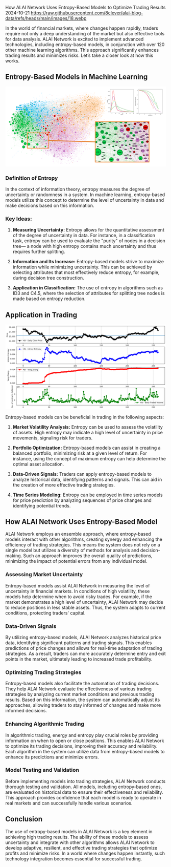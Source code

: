 How ALAI Network Uses Entropy-Based Models to Optimize Trading Results
2024-10-21
https://raw.githubusercontent.com/8clever/alai-blog-data/refs/heads/main/images/18.webp

In the world of financial markets, where changes happen rapidly, traders require not only a deep understanding of the market but also effective tools for data analysis. ALAI Network is excited to implement advanced technologies, including entropy-based models, in conjunction with over 120 other machine learning algorithms. This approach significantly enhances trading results and minimizes risks. Let’s take a closer look at how this works.

## Entropy-Based Models in Machine Learning

![Entropy-Based Models](https://raw.githubusercontent.com/8clever/alai-blog-data/refs/heads/main/images/9.2.webp) 

### Definition of Entropy
In the context of information theory, entropy measures the degree of uncertainty or randomness in a system. In machine learning, entropy-based models utilize this concept to determine the level of uncertainty in data and make decisions based on this information.

### Key Ideas:
1. **Measuring Uncertainty:** Entropy allows for the quantitative assessment of the degree of uncertainty in data. For instance, in a classification task, entropy can be used to evaluate the "purity" of nodes in a decision tree— a node with high entropy contains much uncertainty and thus requires further splitting.

2. **Information and Its Increase:** Entropy-based models strive to maximize information while minimizing uncertainty. This can be achieved by selecting attributes that most effectively reduce entropy, for example, during decision tree construction.

3. **Application in Classification:** The use of entropy in algorithms such as ID3 and C4.5, where the selection of attributes for splitting tree nodes is made based on entropy reduction.

## Application in Trading

![Application in Trading](https://raw.githubusercontent.com/8clever/alai-blog-data/refs/heads/main/images/9.3.webp) 

Entropy-based models can be beneficial in trading in the following aspects:

1. **Market Volatility Analysis:** Entropy can be used to assess the volatility of assets. High entropy may indicate a high level of uncertainty in price movements, signaling risk for traders.

2. **Portfolio Optimization:** Entropy-based models can assist in creating a balanced portfolio, minimizing risk at a given level of return. For instance, using the concept of maximum entropy can help determine the optimal asset allocation.

3. **Data-Driven Signals:** Traders can apply entropy-based models to analyze historical data, identifying patterns and signals. This can aid in the creation of more effective trading strategies.

4. **Time Series Modeling:** Entropy can be employed in time series models for price prediction by analyzing sequences of price changes and identifying potential trends.

## How ALAI Network Uses Entropy-Based Model

ALAI Network employs an ensemble approach, where entropy-based models interact with other algorithms, creating synergy and enhancing the efficiency of trading strategies. This means the system does not rely on a single model but utilizes a diversity of methods for analysis and decision-making. Such an approach improves the overall quality of predictions, minimizing the impact of potential errors from any individual model.

### Assessing Market Uncertainty
Entropy-based models assist ALAI Network in measuring the level of uncertainty in financial markets. In conditions of high volatility, these models help determine when to avoid risky trades. For example, if the market demonstrates a high level of uncertainty, ALAI Network may decide to reduce positions in less stable assets. Thus, the system adapts to current conditions, protecting traders' capital.

### Data-Driven Signals
By utilizing entropy-based models, ALAI Network analyzes historical price data, identifying significant patterns and trading signals. This enables predictions of price changes and allows for real-time adaptation of trading strategies. As a result, traders can more accurately determine entry and exit points in the market, ultimately leading to increased trade profitability.

### Optimizing Trading Strategies
Entropy-based models also facilitate the automation of trading decisions. They help ALAI Network evaluate the effectiveness of various trading strategies by analyzing current market conditions and previous trading results. Based on this information, the system can automatically adjust its approaches, allowing traders to stay informed of changes and make more informed decisions.

### Enhancing Algorithmic Trading
In algorithmic trading, energy and entropy play crucial roles by providing information on when to open or close positions. This enables ALAI Network to optimize its trading decisions, improving their accuracy and reliability. Each algorithm in the system can utilize data from entropy-based models to enhance its predictions and minimize errors.

### Model Testing and Validation
Before implementing models into trading strategies, ALAI Network conducts thorough testing and validation. All models, including entropy-based ones, are evaluated on historical data to ensure their effectiveness and reliability. This approach provides confidence that each model is ready to operate in real markets and can successfully handle various scenarios.

## Conclusion
The use of entropy-based models in ALAI Network is a key element in achieving high trading results. The ability of these models to assess uncertainty and integrate with other algorithms allows ALAI Network to develop adaptive, resilient, and effective trading strategies that optimize profits and minimize risks. In a world where changes happen instantly, such technology integration becomes essential for successful trading.

